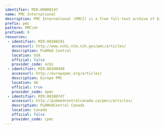 ```yaml
---
identifier: MIR:00000147
name: PMC International
description: PMC International (PMCI) is a free full-text archive of biomedical and life sciences journal literature. PMCI is a collaborative effort between the U.S. National Institutes of Health and the National Library of Medicine, the publishers whose journal content makes up the PMC archive, and organizations in other countries that share NIH's and NLM's interest in archiving life sciences literature.
prefix: pmc
pattern: PMC\d+
prefixed: 0
resources:
 - identifier: MIR:00100191
   accessurl: http://www.ncbi.nlm.nih.gov/pmc/articles/
   description: PubMed Central
   location: USA
   official: false
   provider_code: ncbi
 - identifier: MIR:00100498
   accessurl: http://europepmc.org/articles/
   description: Europe PMC
   location: UK
   official: true
   provider_code: epmc
 - identifier: MIR:00100747
   accessurl: http://pubmedcentralcanada.ca/pmcc/articles/
   description: PubMedCentral Canada
   location: Canada
   official: false
   provider_code: cpmc
---
```

